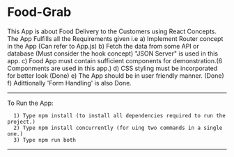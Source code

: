 # Food-Grab

This App is about Food Delivery to the Customers using React Concepts.
The App Fulfills all the Requirements given i.e
      a) Implement Router concept in the App (Can refer to App.js)
      b) Fetch the data from some API or database (Must consider the hook concept) "JSON Server" is used in this app.
      c) Food App must contain sufficient components for demonstration.(6 Componments are used in this app.)
      d) CSS styling must be incorporated for better look (Done)
      e) The App should be in user friendly manner. (Done)
      f) Adittionally 'Form Handling' is also Done.
      
-----------------------------------------------------------------------------------------
To Run the App:

      1) Type npm install (to install all dependencies required to run the project.)
      2) Type npm install concurrently (for uing two commands in a single one.)
      3) Type npm run both

-----------------------------------------------------------------------------------------
 
